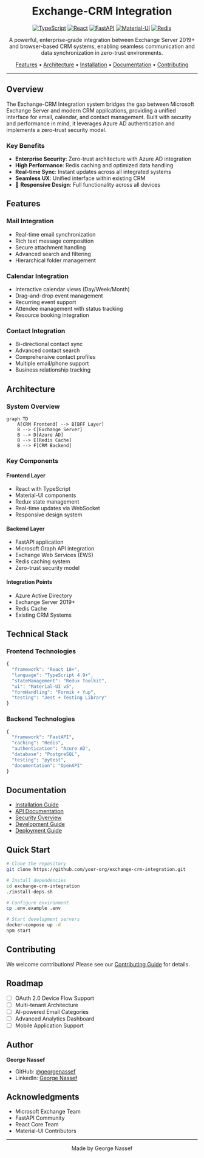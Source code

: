 <div align="center">

# Exchange-CRM Integration

[![TypeScript](https://img.shields.io/badge/TypeScript-007ACC?style=for-the-badge&logo=typescript&logoColor=white)](https://www.typescriptlang.org/)
[![React](https://img.shields.io/badge/React-20232A?style=for-the-badge&logo=react&logoColor=61DAFB)](https://reactjs.org/)
[![FastAPI](https://img.shields.io/badge/FastAPI-009688?style=for-the-badge&logo=fastapi&logoColor=white)](https://fastapi.tiangolo.com/)
[![Material-UI](https://img.shields.io/badge/Material--UI-0081CB?style=for-the-badge&logo=material-ui&logoColor=white)](https://mui.com/)
[![Redis](https://img.shields.io/badge/Redis-DC382D?style=for-the-badge&logo=redis&logoColor=white)](https://redis.io/)

A powerful, enterprise-grade integration between Exchange Server 2019+ and browser-based CRM systems, enabling seamless communication and data synchronization in zero-trust environments.

[Features](#features) •
[Architecture](#architecture) •
[Installation](#installation) •
[Documentation](#documentation) •
[Contributing](#contributing)

</div>

---

## Overview

The Exchange-CRM Integration system bridges the gap between Microsoft Exchange Server and modern CRM applications, providing a unified interface for email, calendar, and contact management. Built with security and performance in mind, it leverages Azure AD authentication and implements a zero-trust security model.

### Key Benefits

- **Enterprise Security**: Zero-trust architecture with Azure AD integration
- **High Performance**: Redis caching and optimized data handling
- **Real-time Sync**: Instant updates across all integrated systems
- **Seamless UX**: Unified interface within existing CRM
- 📱 **Responsive Design**: Full functionality across all devices

## Features

### Mail Integration
- Real-time email synchronization
- Rich text message composition
- Secure attachment handling
- Advanced search and filtering
- Hierarchical folder management

### Calendar Integration
- Interactive calendar views (Day/Week/Month)
- Drag-and-drop event management
- Recurring event support
- Attendee management with status tracking
- Resource booking integration

### Contact Integration
- Bi-directional contact sync
- Advanced contact search
- Comprehensive contact profiles
- Multiple email/phone support
- Business relationship tracking

## Architecture

### System Overview
```mermaid
graph TD
    A[CRM Frontend] --> B[BFF Layer]
    B --> C[Exchange Server]
    B --> D[Azure AD]
    B --> E[Redis Cache]
    B --> F[CRM Backend]
```

### Key Components

#### Frontend Layer
- React with TypeScript
- Material-UI components
- Redux state management
- Real-time updates via WebSocket
- Responsive design system

#### Backend Layer
- FastAPI application
- Microsoft Graph API integration
- Exchange Web Services (EWS)
- Redis caching system
- Zero-trust security model

#### Integration Points
- Azure Active Directory
- Exchange Server 2019+
- Redis Cache
- Existing CRM Systems

## Technical Stack

### Frontend Technologies
```typescript
{
  "framework": "React 18+",
  "language": "TypeScript 4.9+",
  "stateManagement": "Redux Toolkit",
  "ui": "Material-UI v5",
  "formHandling": "Formik + Yup",
  "testing": "Jest + Testing Library"
}
```

### Backend Technologies
```python
{
  "framework": "FastAPI",
  "caching": "Redis",
  "authentication": "Azure AD",
  "database": "PostgreSQL",
  "testing": "pytest",
  "documentation": "OpenAPI"
}
```

## Documentation

- [Installation Guide](./docs/installation.md)
- [API Documentation](./docs/api.md)
- [Security Overview](./docs/security.md)
- [Development Guide](./docs/development.md)
- [Deployment Guide](./docs/deployment.md)

## Quick Start

```bash
# Clone the repository
git clone https://github.com/your-org/exchange-crm-integration.git

# Install dependencies
cd exchange-crm-integration
./install-deps.sh

# Configure environment
cp .env.example .env

# Start development servers
docker-compose up -d
npm start
```

## Contributing

We welcome contributions! Please see our [Contributing Guide](CONTRIBUTING.md) for details.


## Roadmap

- [ ] OAuth 2.0 Device Flow Support
- [ ] Multi-tenant Architecture
- [ ] AI-powered Email Categories
- [ ] Advanced Analytics Dashboard
- [ ] Mobile Application Support

## Author

**George Nassef**
- GitHub: [@georgenassef](https://github.com/georgenassef)
- LinkedIn: [George Nassef](https://linkedin.com/in/georgenassef)

## Acknowledgments

- Microsoft Exchange Team
- FastAPI Community
- React Core Team
- Material-UI Contributors

---

<div align="center">

Made by George Nassef

</div>
